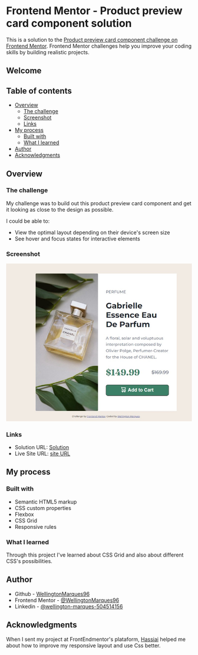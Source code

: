 # Frontend Mentor - Product preview card component solution

This is a solution to the [Product preview card component challenge on Frontend Mentor](https://www.frontendmentor.io/challenges/product-preview-card-component-GO7UmttRfa). Frontend Mentor challenges help you improve your coding skills by building realistic projects.

## Welcome

## Table of contents

- [Overview](#overview)
  - [The challenge](#the-challenge)
  - [Screenshot](#screenshot)
  - [Links](#links)
- [My process](#my-process)
  - [Built with](#built-with)
  - [What I learned](#what-i-learned)
- [Author](#author)
- [Acknowledgments](#acknowledgments)

## Overview

### The challenge

My challenge was to build out this product preview card component and get it looking as close to the design as possible.

I could be able to:

- View the optimal layout depending on their device's screen size
- See hover and focus states for interactive elements

### Screenshot

![image](./images/screenshot.jpg)

### Links

- Solution URL: [Solution](https://www.frontendmentor.io/solutions/product-preview-card-component-TjrgoWPNwI)
- Live Site URL: [site URL](https://wellingtonmarques96.github.io/mentor.github.io/)

## My process

### Built with

- Semantic HTML5 markup
- CSS custom properties
- Flexbox
- CSS Grid
- Responsive rules

### What I learned

Through this project I've learned about CSS Grid and also about different CSS's possibilities.

## Author

- Github - [WellingtonMarques96](https://github.com/WellingtonMarques96)
- Frontend Mentor - [@WellingtonMarques96](https://www.frontendmentor.io/profile/WellingtonMarques96)
- Linkedin - [@wellington-marques-504514156](https://www.linkedin.com/in/wellington-marques-504514156/)

## Acknowledgments

When I sent my project at FrontEndmentor's plataform, [Hassiai](https://www.frontendmentor.io/profile/Hassiai) helped me about how to improve my responsive layout and use Css better.
